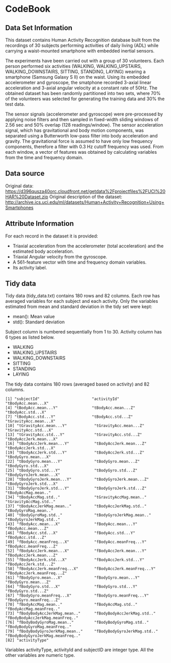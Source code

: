 # CodeBook

## Data Set Information

This dataset contains Human Activity Recognition database built from the recordings of 30 subjects performing activities of daily living (ADL) while carrying a waist-mounted smartphone with embedded inertial sensors.

The experiments have been carried out with a group of 30 volunteers. Each person performed six activities (WALKING, WALKING_UPSTAIRS, WALKING_DOWNSTAIRS, SITTING, STANDING, LAYING) wearing a smartphone (Samsung Galaxy S II) on the waist. Using its embedded accelerometer and gyroscope, the smatphone recorded 3-axial linear acceleration and 3-axial angular velocity at a constant rate of 50Hz. The obtained dataset has been randomly partitioned into two sets, where 70% of the volunteers was selected for generating the training data and 30% the test data. 

The sensor signals (accelerometer and gyroscope) were pre-processed by applying noise filters and then sampled in fixed-width sliding windows of 2.56 sec and 50% overlap (128 readings/window). The sensor acceleration signal, which has gravitational and body motion components, was separated using a Butterworth low-pass filter into body acceleration and gravity. The gravitational force is assumed to have only low frequency components, therefore a filter with 0.3 Hz cutoff frequency was used. From each window, a vector of features was obtained by calculating variables from the time and frequency domain.

## Data source
Original data: https://d396qusza40orc.cloudfront.net/getdata%2Fprojectfiles%2FUCI%20HAR%20Dataset.zip
Original description of the dataset: http://archive.ics.uci.edu/ml/datasets/Human+Activity+Recognition+Using+Smartphones


## Attribute Information

For each record in the dataset it is provided: 
 * Triaxial acceleration from the accelerometer (total acceleration) and the estimated body acceleration. 
 * Triaxial Angular velocity from the gyroscope. 
 * A 561-feature vector with time and frequency domain variables. 
 * Its activity label. 

## Tidy data

Tidy data (tidy_data.txt) contains 180 rows and 82 columns. Each row has averaged variables for each subject and each activity.
Only the variables estimated from mean and standard deviation in the tidy set were kept:
 * mean(): Mean value
 * std(): Standard deviation

Subject column is numbered sequentially from 1 to 30. Activity column has 6 types as listed below.

 * WALKING
 * WALKING_UPSTAIRS
 * WALKING_DOWNSTAIRS
 * SITTING
 * STANDING
 * LAYING

The tidy data contains 180 rows (averaged based on activity) and 82 columns.

```
[1] "subjectId"                       "activityId"                      "tBodyAcc.mean...X"
[4] "tBodyAcc.mean...Y"               "tBodyAcc.mean...Z"               "tBodyAcc.std...X"
[7] "tBodyAcc.std...Y"                "tBodyAcc.std...Z"                "tGravityAcc.mean...X" 
[10] "tGravityAcc.mean...Y"            "tGravityAcc.mean...Z"            "tGravityAcc.std...X" 
[13] "tGravityAcc.std...Y"             "tGravityAcc.std...Z"             "tBodyAccJerk.mean...X" 
[16] "tBodyAccJerk.mean...Y"           "tBodyAccJerk.mean...Z"           "tBodyAccJerk.std...X"
[19] "tBodyAccJerk.std...Y"            "tBodyAccJerk.std...Z"            "tBodyGyro.mean...X"
[22] "tBodyGyro.mean...Y"              "tBodyGyro.mean...Z"              "tBodyGyro.std...X"
[25] "tBodyGyro.std...Y"               "tBodyGyro.std...Z"               "tBodyGyroJerk.mean...X"
[28] "tBodyGyroJerk.mean...Y"          "tBodyGyroJerk.mean...Z"          "tBodyGyroJerk.std...X"
[31] "tBodyGyroJerk.std...Y"           "tBodyGyroJerk.std...Z"           "tBodyAccMag.mean.."
[34] "tBodyAccMag.std.."               "tGravityAccMag.mean.."           "tGravityAccMag.std.."
[37] "tBodyAccJerkMag.mean.."          "tBodyAccJerkMag.std.."           "tBodyGyroMag.mean.."
[40] "tBodyGyroMag.std.."              "tBodyGyroJerkMag.mean.."         "tBodyGyroJerkMag.std.."
[43] "fBodyAcc.mean...X"               "fBodyAcc.mean...Y"               "fBodyAcc.mean...Z"
[46] "fBodyAcc.std...X"                "fBodyAcc.std...Y"                "fBodyAcc.std...Z" 
[49] "fBodyAcc.meanFreq...X"           "fBodyAcc.meanFreq...Y"           "fBodyAcc.meanFreq...Z"
[52] "fBodyAccJerk.mean...X"           "fBodyAccJerk.mean...Y"           "fBodyAccJerk.mean...Z"
[55] "fBodyAccJerk.std...X"            "fBodyAccJerk.std...Y"            "fBodyAccJerk.std...Z"
[58] "fBodyAccJerk.meanFreq...X"       "fBodyAccJerk.meanFreq...Y"       "fBodyAccJerk.meanFreq...Z" 
[61] "fBodyGyro.mean...X"              "fBodyGyro.mean...Y"              "fBodyGyro.mean...Z"
[64] "fBodyGyro.std...X"               "fBodyGyro.std...Y"               "fBodyGyro.std...Z"
[67] "fBodyGyro.meanFreq...X"          "fBodyGyro.meanFreq...Y"          "fBodyGyro.meanFreq...Z"
[70] "fBodyAccMag.mean.."              "fBodyAccMag.std.."               "fBodyAccMag.meanFreq.."
[73] "fBodyBodyAccJerkMag.mean.."      "fBodyBodyAccJerkMag.std.."       "fBodyBodyAccJerkMag.meanFreq.." 
[76] "fBodyBodyGyroMag.mean.."         "fBodyBodyGyroMag.std.."          "fBodyBodyGyroMag.meanFreq.."
[79] "fBodyBodyGyroJerkMag.mean.."     "fBodyBodyGyroJerkMag.std.."      "fBodyBodyGyroJerkMag.meanFreq.."
[82] "activityType"
```

Variables activityType, activityId and subjectID are integer type. All the other variables are numeric type.

